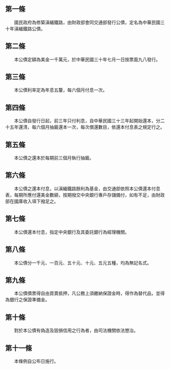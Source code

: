 第一條 
-------
　　國民政府為修築滇緬鐵路，由財政部會同交通部發行公債，定名為中華民國三十年滇緬鐵路公債。  


第二條 
-------
　　本公債定額為美金一千萬元，於中華民國三十年七月一日按票面九八發行。  


第三條 
-------
　　本公債利率定為年息五釐，每六個月付息一次。  


第四條 
-------
　　本公債自發行日起，前三年只付利息，自中華民國三十三年起開始還本，分二十五年還清，每六個月抽籤還本一次，每次償還數目，依還本付息表之規定行之。　　  


第五條 
-------
　　本公債之還本於每期前三個月執行抽籤。  


第六條 
-------
　　本公債之還本付息，以滇緬鐵路餘利為基金，由交通部依照本公債還本付息表，每期所應付還美金數額，按期撥交中央銀行專戶存儲備付，如有不足，由財政部在國庫收入項下撥足之。  


第七條 
-------
　　本公債還本付息，指定中央銀行及其委託銀行為經理機關。  


第八條 
-------
　　本公債分一千元、一百元、五十元、十元、五元五種，均為無記名式。  


第九條 
-------
　　本公債債票得自由買賣抵押，凡公務上須繳納保證金時，得作為替代品，並得為銀行之保證準備金。  


第十條 
-------
　　對於本公債有偽造及毀損信用之行為者，由司法機關依法懲治。  


第十一條 
---------
　　本條例自公布日施行。